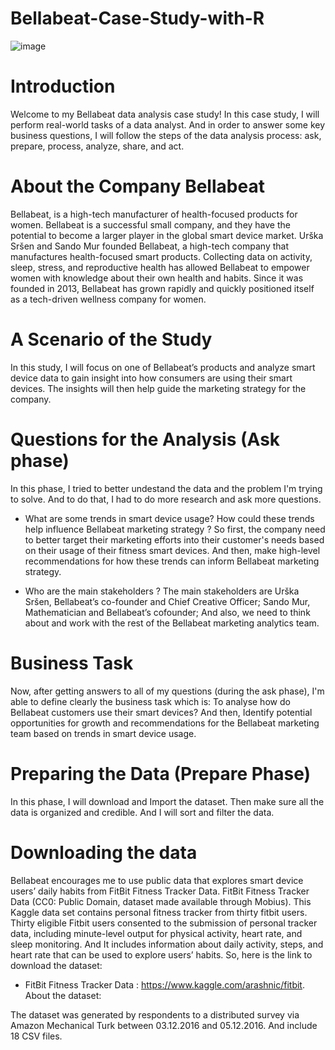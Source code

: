 # Bellabeat-Case-Study-with-R

![image](https://user-images.githubusercontent.com/43418706/235446228-0fcc0f1d-7f40-4852-8794-7d384870f0e9.png)


# Introduction
Welcome to my Bellabeat data analysis case study! In this case study, I will perform real-world tasks of a data analyst. And in order to answer some key business questions, I will follow the steps of the data analysis process: ask, prepare, process, analyze, share, and act.

# About the Company Bellabeat
Bellabeat, is a high-tech manufacturer of health-focused products for women. Bellabeat is a successful small company, and they have the potential to become a larger player in the global smart device market. Urška Sršen and Sando Mur founded Bellabeat, a high-tech company that manufactures health-focused smart products. Collecting data on activity, sleep, stress, and reproductive health has allowed Bellabeat to empower women with knowledge about their own health and habits. Since it was founded in 2013, Bellabeat has grown rapidly and quickly positioned itself as a tech-driven wellness company for women.

# A Scenario of the Study
In this study, I will focus on one of Bellabeat’s products and analyze smart device data to gain insight into how consumers are using their smart devices. The insights will then help guide the marketing strategy for the company.

# Questions for the Analysis (Ask phase)
In this phase, I tried to better undestand the data and the problem I'm trying to solve. And to do that, I had to do more research and ask more questions.

  * What are some trends in smart device usage? How could these trends help influence Bellabeat marketing strategy ? So first, the company need to better target their     marketing efforts into their customer's needs based on their usage of their fitness smart devices. And then, make high-level recommendations for how these trends     can inform Bellabeat marketing strategy.
  
  * Who are the main stakeholders ? The main stakeholders are Urška Sršen, Bellabeat’s co-founder and Chief Creative Officer; Sando Mur, Mathematician and Bellabeat’s       cofounder; And also, we need to think about and work with the rest of the Bellabeat marketing analytics team.
    
# Business Task
Now, after getting answers to all of my questions (during the ask phase), I'm able to define clearly the business task which is: To analyse how do Bellabeat customers use their smart devices? And then, Identify potential opportunities for growth and recommendations for the Bellabeat marketing team based on trends in smart device usage.

# Preparing the Data (Prepare Phase)
In this phase, I will download and Import the dataset. Then make sure all the data is organized and credible. And I will sort and filter the data.

# Downloading the data
Bellabeat encourages me to use public data that explores smart device users’ daily habits from FitBit Fitness Tracker Data. FitBit Fitness Tracker Data (CC0: Public Domain, dataset made available through Mobius). This Kaggle data set contains personal fitness tracker from thirty fitbit users. Thirty eligible Fitbit users consented to the submission of personal tracker data, including minute-level output for physical activity, heart rate, and sleep monitoring. And It includes information about daily activity, steps, and heart rate that can be used to explore users’ habits. So, here is the link to download the dataset:

* FitBit Fitness Tracker Data : https://www.kaggle.com/arashnic/fitbit.
About the dataset:

The dataset was generated by respondents to a distributed survey via Amazon Mechanical Turk between 03.12.2016 and 05.12.2016. And include 18 CSV files.
